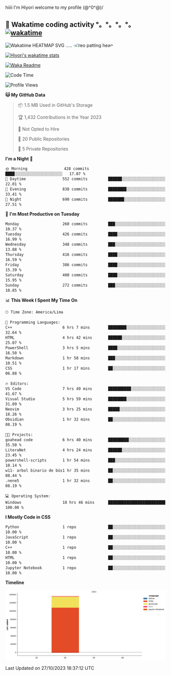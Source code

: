 hiiii I'm Hiyori welcome to my profile \(@^0^@)/

## 🦄 Wakatime coding activity °。°。°。°。[![wakatime](https://wakatime.com/badge/user/49dba2c5-26e1-43a7-9d07-e0f8613d1227.svg)](https://wakatime.com/@49dba2c5-26e1-43a7-9d07-e0f8613d1227) 
<img src="https://wakatime.com/share/@ziajoriii7/ef87015d-57e0-4afb-bb56-1a99a24ea312.svg" width="600" alt="Wakatime HEATMAP SVG"/> ..... <img src="https://i.postimg.cc/RFM2CQFY/reo-patting.webp" alt="reo patting head" width="200" style="border-radius: 50%;">

 [![Hiyori's wakatime stats](https://github-readme-stats.vercel.app/api/wakatime?username=ziajoriii7&theme=buefy&range=last_year&is_including_today=true&layout=compact&hide=markdown)](https://github.com/anuraghazra/github-readme-stats)
 

[![Waka Readme](https://github.com/hiyorijl/hiyorijl/actions/workflows/Waka%20Readme.yml/badge.svg)](https://github.com/hiyorijl/hiyorijl/actions/workflows/Waka%20Readme.yml)

<!--START_SECTION:waka-->
![Code Time](http://img.shields.io/badge/Code%20Time-445%20hrs%2057%20mins-blue)

![Profile Views](http://img.shields.io/badge/Profile%20Views-0-blue)

**🐱 My GitHub Data** 

> 📦 1.5 MB Used in GitHub's Storage 
 > 
> 🏆 1,432 Contributions in the Year 2023
 > 
> 🚫 Not Opted to Hire
 > 
> 📜 20 Public Repositories 
 > 
> 🔑 5 Private Repositories 
 > 
**I'm a Night 🦉** 

```text
🌞 Morning                428 commits         ████░░░░░░░░░░░░░░░░░░░░░   17.07 % 
🌆 Daytime                552 commits         ██████░░░░░░░░░░░░░░░░░░░   22.01 % 
🌃 Evening                838 commits         ████████░░░░░░░░░░░░░░░░░   33.41 % 
🌙 Night                  690 commits         ███████░░░░░░░░░░░░░░░░░░   27.51 % 
```
📅 **I'm Most Productive on Tuesday** 

```text
Monday                   260 commits         ███░░░░░░░░░░░░░░░░░░░░░░   10.37 % 
Tuesday                  426 commits         ████░░░░░░░░░░░░░░░░░░░░░   16.99 % 
Wednesday                348 commits         ███░░░░░░░░░░░░░░░░░░░░░░   13.88 % 
Thursday                 416 commits         ████░░░░░░░░░░░░░░░░░░░░░   16.59 % 
Friday                   386 commits         ████░░░░░░░░░░░░░░░░░░░░░   15.39 % 
Saturday                 400 commits         ████░░░░░░░░░░░░░░░░░░░░░   15.95 % 
Sunday                   272 commits         ███░░░░░░░░░░░░░░░░░░░░░░   10.85 % 
```


📊 **This Week I Spent My Time On** 

```text
🕑︎ Time Zone: America/Lima

💬 Programming Languages: 
C++                      6 hrs 7 mins        ████████░░░░░░░░░░░░░░░░░   32.64 % 
HTML                     4 hrs 42 mins       ██████░░░░░░░░░░░░░░░░░░░   25.07 % 
PowerShell               3 hrs 5 mins        ████░░░░░░░░░░░░░░░░░░░░░   16.50 % 
Markdown                 1 hr 58 mins        ███░░░░░░░░░░░░░░░░░░░░░░   10.51 % 
CSS                      1 hr 17 mins        ██░░░░░░░░░░░░░░░░░░░░░░░   06.88 % 

🔥 Editors: 
VS Code                  7 hrs 49 mins       ██████████░░░░░░░░░░░░░░░   41.67 % 
Visual Studio            5 hrs 59 mins       ████████░░░░░░░░░░░░░░░░░   31.89 % 
Neovim                   3 hrs 25 mins       █████░░░░░░░░░░░░░░░░░░░░   18.26 % 
Obsidian                 1 hr 32 mins        ██░░░░░░░░░░░░░░░░░░░░░░░   08.19 % 

🐱‍💻 Projects: 
goahead code             6 hrs 40 mins       █████████░░░░░░░░░░░░░░░░   35.50 % 
LiteraNet                4 hrs 24 mins       ██████░░░░░░░░░░░░░░░░░░░   23.45 % 
powershell-scripts       1 hr 54 mins        ███░░░░░░░░░░░░░░░░░░░░░░   10.14 % 
w11- arbol binario de bús1 hr 35 mins        ██░░░░░░░░░░░░░░░░░░░░░░░   08.44 % 
.nene5                   1 hr 32 mins        ██░░░░░░░░░░░░░░░░░░░░░░░   08.19 % 

💻 Operating System: 
Windows                  18 hrs 46 mins      █████████████████████████   100.00 % 
```

**I Mostly Code in CSS** 

```text
Python                   1 repo              ██░░░░░░░░░░░░░░░░░░░░░░░   10.00 % 
JavaScript               1 repo              ██░░░░░░░░░░░░░░░░░░░░░░░   10.00 % 
C++                      1 repo              ██░░░░░░░░░░░░░░░░░░░░░░░   10.00 % 
HTML                     1 repo              ██░░░░░░░░░░░░░░░░░░░░░░░   10.00 % 
Jupyter Notebook         1 repo              ██░░░░░░░░░░░░░░░░░░░░░░░   10.00 % 
```



**Timeline**

![Lines of Code chart](https://raw.githubusercontent.com/hiyorijl/hiyorijl/main/assets/bar_graph.png)


 Last Updated on 27/10/2023 18:37:12 UTC
<!--END_SECTION:waka-->
